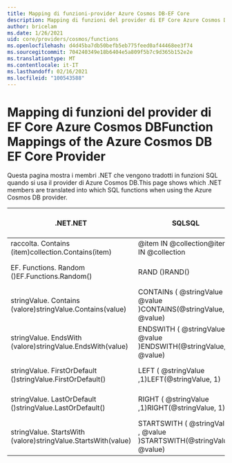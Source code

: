 ```yaml
---
title: Mapping di funzioni-provider Azure Cosmos DB-EF Core
description: Mapping di funzioni del provider di EF Core Azure Cosmos DB
author: bricelam
ms.date: 1/26/2021
uid: core/providers/cosmos/functions
ms.openlocfilehash: d4d45ba7db50befb5eb775feed0af44468ee3f74
ms.sourcegitcommit: 704240349e18b6404e5a809f5b7c9d365b152e2e
ms.translationtype: MT
ms.contentlocale: it-IT
ms.lasthandoff: 02/16/2021
ms.locfileid: "100543588"
---
```

# <a name="function-mappings-of-the-azure-cosmos-db-ef-core-provider"></a><span data-ttu-id="1b0fe-103">Mapping di funzioni del provider di EF Core Azure Cosmos DB</span><span class="sxs-lookup"><span data-stu-id="1b0fe-103">Function Mappings of the Azure Cosmos DB EF Core Provider</span></span>

<span data-ttu-id="1b0fe-104">Questa pagina mostra i membri .NET che vengono tradotti in funzioni SQL quando si usa il provider di Azure Cosmos DB.</span><span class="sxs-lookup"><span data-stu-id="1b0fe-104">This page shows which .NET members are translated into which SQL functions when using the Azure Cosmos DB provider.</span></span>

<span data-ttu-id="1b0fe-105">.NET</span><span class="sxs-lookup"><span data-stu-id="1b0fe-105">.NET</span></span>                          | <span data-ttu-id="1b0fe-106">SQL</span><span class="sxs-lookup"><span data-stu-id="1b0fe-106">SQL</span></span>                              | <span data-ttu-id="1b0fe-107">Aggiunta in</span><span class="sxs-lookup"><span data-stu-id="1b0fe-107">Added in</span></span>
----------------------------- | -------------------------------- | --------
<span data-ttu-id="1b0fe-108">raccolta. Contains (item)</span><span class="sxs-lookup"><span data-stu-id="1b0fe-108">collection.Contains(item)</span></span>     | <span data-ttu-id="1b0fe-109">@item IN @collection</span><span class="sxs-lookup"><span data-stu-id="1b0fe-109">@item IN @collection</span></span>
<span data-ttu-id="1b0fe-110">EF. Functions. Random ()</span><span class="sxs-lookup"><span data-stu-id="1b0fe-110">EF.Functions.Random()</span></span>         | <span data-ttu-id="1b0fe-111">RAND ()</span><span class="sxs-lookup"><span data-stu-id="1b0fe-111">RAND()</span></span>                           | <span data-ttu-id="1b0fe-112">EF Core 6.0</span><span class="sxs-lookup"><span data-stu-id="1b0fe-112">EF Core 6.0</span></span>
<span data-ttu-id="1b0fe-113">stringValue. Contains (valore)</span><span class="sxs-lookup"><span data-stu-id="1b0fe-113">stringValue.Contains(value)</span></span>   | <span data-ttu-id="1b0fe-114">CONTAINs ( @stringValue , @value )</span><span class="sxs-lookup"><span data-stu-id="1b0fe-114">CONTAINS(@stringValue, @value)</span></span>   | <span data-ttu-id="1b0fe-115">EF Core 5.0</span><span class="sxs-lookup"><span data-stu-id="1b0fe-115">EF Core 5.0</span></span>
<span data-ttu-id="1b0fe-116">stringValue. EndsWith (valore)</span><span class="sxs-lookup"><span data-stu-id="1b0fe-116">stringValue.EndsWith(value)</span></span>   | <span data-ttu-id="1b0fe-117">ENDSWITH ( @stringValue , @value )</span><span class="sxs-lookup"><span data-stu-id="1b0fe-117">ENDSWITH(@stringValue, @value)</span></span>   | <span data-ttu-id="1b0fe-118">EF Core 5.0</span><span class="sxs-lookup"><span data-stu-id="1b0fe-118">EF Core 5.0</span></span>
<span data-ttu-id="1b0fe-119">stringValue. FirstOrDefault ()</span><span class="sxs-lookup"><span data-stu-id="1b0fe-119">stringValue.FirstOrDefault()</span></span>  | <span data-ttu-id="1b0fe-120">LEFT ( @stringValue ,1)</span><span class="sxs-lookup"><span data-stu-id="1b0fe-120">LEFT(@stringValue, 1)</span></span>            | <span data-ttu-id="1b0fe-121">EF Core 5.0</span><span class="sxs-lookup"><span data-stu-id="1b0fe-121">EF Core 5.0</span></span>
<span data-ttu-id="1b0fe-122">stringValue. LastOrDefault ()</span><span class="sxs-lookup"><span data-stu-id="1b0fe-122">stringValue.LastOrDefault()</span></span>   | <span data-ttu-id="1b0fe-123">RIGHT ( @stringValue ,1)</span><span class="sxs-lookup"><span data-stu-id="1b0fe-123">RIGHT(@stringValue, 1)</span></span>           | <span data-ttu-id="1b0fe-124">EF Core 5.0</span><span class="sxs-lookup"><span data-stu-id="1b0fe-124">EF Core 5.0</span></span>
<span data-ttu-id="1b0fe-125">stringValue. StartsWith (valore)</span><span class="sxs-lookup"><span data-stu-id="1b0fe-125">stringValue.StartsWith(value)</span></span> | <span data-ttu-id="1b0fe-126">STARTSWITH ( @stringValue , @value )</span><span class="sxs-lookup"><span data-stu-id="1b0fe-126">STARTSWITH(@stringValue, @value)</span></span> | <span data-ttu-id="1b0fe-127">EF Core 5.0</span><span class="sxs-lookup"><span data-stu-id="1b0fe-127">EF Core 5.0</span></span>
